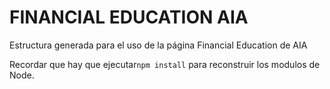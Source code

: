 # FINANCIAL EDUCATION AIA

Estructura generada para el uso de la página Financial Education de AIA

Recordar que hay que ejecutar```npm install``` para reconstruir los modulos de Node.
